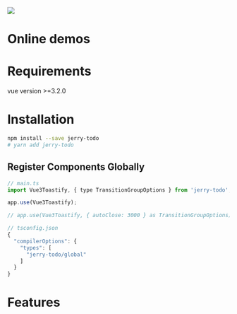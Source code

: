 ![](https://user-images.githubusercontent.com/5574267/130804494-a9d2d69c-f170-4576-b2e1-0bb7f13dd92d.gif)

# Online demos

# Requirements

vue version >=3.2.0

# Installation

```bash
npm install --save jerry-todo
# yarn add jerry-todo
```

## Register Components Globally

```js
// main.ts
import Vue3Toastify, { type TransitionGroupOptions } from 'jerry-todo';

app.use(Vue3Toastify);

// app.use(Vue3Toastify, { autoClose: 3000 } as TransitionGroupOptions);
```

```js
// tsconfig.json
{
  "compilerOptions": {
    "types": [
      "jerry-todo/global"
    ]
  }
}
```

# Features
